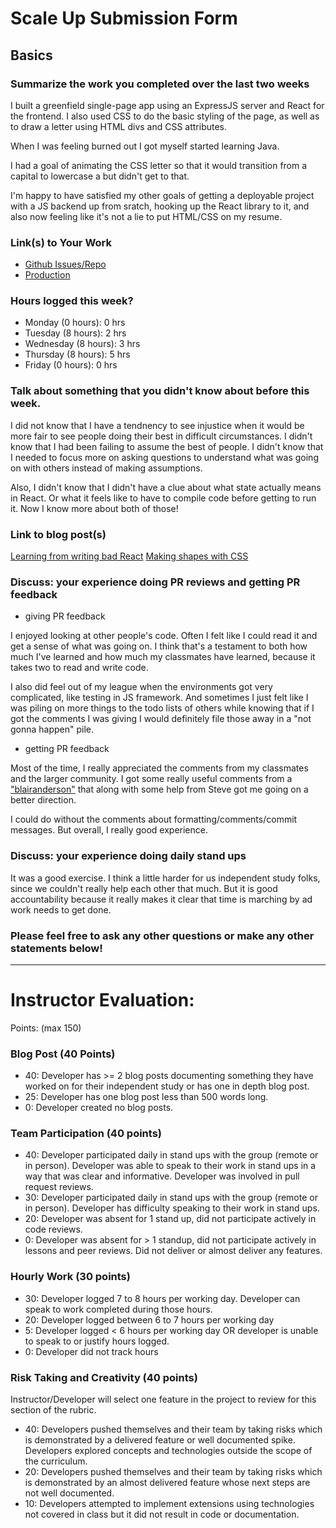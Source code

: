 # Scale Up Submission Form

## Basics

### Summarize the work you completed over the last two weeks

I built a greenfield single-page app using an ExpressJS server and React for the frontend. I also used CSS to do the basic styling of the page, as well as to draw a letter using HTML divs and CSS attributes.

When I was feeling burned out I got myself started learning Java.

I had a goal of animating the CSS letter so that it would transition from a capital to lowercase a but didn't get to that.

I'm happy to have satisfied my other goals of getting a deployable project with a JS backend up from sratch, hooking up the React library to it, and also now feeling like it's not a lie to put HTML/CSS on my resume.

### Link(s) to Your Work

 - [Github Issues/Repo](https://github.com/theonlyrao/alpha_animate)
 - [Production](https://alphabet-animation.herokuapp.com/)

### Hours logged this week?

- Monday (0 hours): 0 hrs
- Tuesday (8 hours): 2 hrs
- Wednesday (8 hours): 3 hrs
- Thursday (8 hours): 5 hrs
- Friday (0 hours): 0 hrs


### Talk about something that you didn't know about before this week.

I did not know that I have a tendnency to see injustice when it would be more fair to see people doing their best in difficult circumstances. I didn't know that I had been failing to assume the best of people. I didn't know that I needed to focus more on asking questions to understand what was going on with others instead of making assumptions.

Also, I didn't know that I didn't have a clue about what state actually means in React. Or what it feels like to have to compile code before getting to run it. Now I know more about both of those!

### Link to blog post(s)

[Learning from writing bad React](https://medium.com/@theonlyrao/rendering-components-in-different-dom-elements-with-react-343533dd7eef#.cmdxpgyr0)
[Making shapes with CSS](https://medium.com/@theonlyrao/exploring-css-polygons-7a78212298b5#.d2otp3aam)

### Discuss: your experience doing PR reviews and getting PR feedback

* giving PR feedback

I enjoyed looking at other people's code. Often I felt like I could read it and get a sense of what was going on. I think that's a testament to both how much I've learned and how much my classmates have learned, because it takes two to read and write code.

I also did feel out of my league when the environments got very complicated, like testing in JS framework. And sometimes I just felt like I was piling on more things to the todo lists of others while knowing that if I got the comments I was giving I would definitely file those away in a "not gonna happen" pile.

* getting PR feedback

Most of the time, I really appreciated the comments from my classmates and the larger community. I got some really useful comments from a ["blairanderson"](https://github.com/theonlyrao/alpha_animate/pull/14) that along with some help from Steve got me going on a better direction.

I could do without the comments about formatting/comments/commit messages. But overall, I really good experience.

### Discuss: your experience doing daily stand ups

It was a good exercise. I think a little harder for us independent study folks, since we couldn't really help each other that much. But it is good accountability because it really makes it clear that time is marching by ad work needs to get done.

### Please feel free to ask any other questions or make any other statements below!

-----

# Instructor Evaluation:

Points: (max 150)

### Blog Post (40 Points)  
  * 40: Developer has >= 2 blog posts documenting something they have worked on for their independent study or has one in depth blog post.
  * 25: Developer has one blog post less than 500 words long.
  * 0: Developer created no blog posts.

### Team Participation (40 points)

  * 40: Developer participated daily in stand ups with the group (remote or in person). Developer was able to speak to their work in stand ups in a way that was clear and informative. Developer was involved in pull request reviews.
  * 30: Developer participated daily in stand ups with the group (remote or in person). Developer has difficulty speaking to their work in stand ups.
  * 20: Developer was absent for 1 stand up, did not participate actively in code reviews.
  * 0: Developer was absent for > 1 standup, did not participate actively in lessons and peer reviews. Did not deliver or almost deliver any features.

### Hourly Work (30 points)

  * 30: Developer logged 7 to 8 hours per working day. Developer can speak to work completed during those hours.
  * 20: Developer logged between 6 to 7 hours per working day
  * 5: Developer logged < 6 hours per working day OR developer is unable to speak to or justify hours logged.
  * 0: Developer did not track hours

### Risk Taking and Creativity (40 points)

  Instructor/Developer will select one feature in the project to review for this section of the rubric.

  * 40: Developers pushed themselves and their team by taking risks which is demonstrated by a delivered feature or well documented spike. Developers explored concepts and technologies outside the scope of the curriculum.
  * 20: Developers pushed themselves and their team by taking risks which is demonstrated by an almost delivered feature whose next steps are not well documented.
  * 10: Developers attempted to implement extensions using technologies not covered in class but it did not result in code or documentation.
